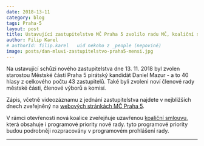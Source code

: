 ```yaml
---
date: 2018-13-11
category: blog
tags: Praha-5
layout: post
title: Ustavující zastupitelstvo MČ Praha 5 zvolilo radu MČ, koaliční smlouva zveřejněna
author: Filip Karel
# authorId: filip.karel   uid nekoho z _people (nepoviné)
image: posts/dan-mluvi-zastupitelstvo-praha5-mensi.jpg
---
```


Na ustavující schůzi nového zastupitelstva dne 13. 11. 2018 byl zvolen starostou Městské části Praha 5 pirátský kandidát Daniel Mazur - a to 40 hlasy z celkového počtu 43 zastupitelů. Také byli zvoleni noví členové rady městské části, členové výborů a komisí.

Zápis, včetně videozáznamu z jednání zastupitelstva najdete v nejbližších dnech zveřejněný na [webových stránkách MČ Praha 5](https://www.praha5.cz/zastupitelstvo/stenozaznamy/).

V rámci otevřenosti nová koalice zveřejňuje uzavřenou [koaliční smlouvu](https://praha5.pirati.cz/assets/Koalicni-smlouva-Pirati-SNOP-ODS-ANO-Praha5-2018.pdf), která obsahuje i programové priority nové rady. tyto programové priority budou podrobněji rozpracovány v programovém prohlášení rady.

- - -
